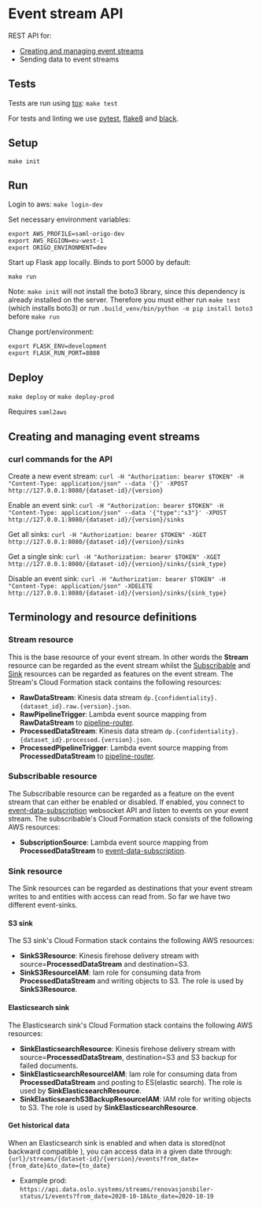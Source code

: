 Event stream API
=========================

REST API for:
* [Creating and managing event streams](#creating-and-managing-event-streams)
* Sending data to event streams

## Tests

Tests are run using [tox](https://pypi.org/project/tox/): `make test`

For tests and linting we use [pytest](https://pypi.org/project/pytest/),
[flake8](https://pypi.org/project/flake8/) and
[black](https://pypi.org/project/black/).

## Setup

`make init`

## Run

Login to aws:
`make login-dev`

Set necessary environment variables:
```
export AWS_PROFILE=saml-origo-dev
export AWS_REGION=eu-west-1
export ORIGO_ENVIRONMENT=dev
```

Start up Flask app locally. Binds to port 5000 by default:
```
make run
```
Note: `make init` will not install the boto3 library, since this dependency is already installed on the server. 
Therefore you must either run `make test` (which installs boto3) or run `.build_venv/bin/python -m pip install boto3` before 
`make run`

Change port/environment:
```
export FLASK_ENV=development
export FLASK_RUN_PORT=8080
```


## Deploy

`make deploy` or `make deploy-prod`

Requires `saml2aws`


## Creating and managing event streams

### curl commands for the API

Create a new event stream: `curl -H "Authorization: bearer $TOKEN" -H "Content-Type: application/json" --data '{}' -XPOST http://127.0.0.1:8080/{dataset-id}/{version}`

Enable an event sink: `curl -H "Authorization: bearer $TOKEN" -H "Content-Type: application/json" --data '{"type":"s3"}' -XPOST http://127.0.0.1:8080/{dataset-id}/{version}/sinks`

Get all sinks: `curl -H "Authorization: bearer $TOKEN" -XGET http://127.0.0.1:8080/{dataset-id}/{version}/sinks`

Get a single sink: `curl -H "Authorization: bearer $TOKEN" -XGET http://127.0.0.1:8080/{dataset-id}/{version}/sinks/{sink_type}`

Disable an event sink: `curl -H "Authorization: bearer $TOKEN" -H "Content-Type: application/json" -XDELETE http://127.0.0.1:8080/{dataset-id}/{version}/sinks/{sink_type}`


## Terminology and resource definitions

### Stream resource

This is the base resource of your event stream. In other words the **Stream** resource can be regarded as the event stream whilst the [Subscribable](#subscribable) and [Sink](#sink) resources can be regarded as
features on the event stream. The Stream's Cloud Formation stack contains the following resources:

* **RawDataStream**: Kinesis data stream `dp.{confidentiality}.{dataset_id}.raw.{version}.json`.
* **RawPipelineTrigger**: Lambda event source mapping from **RawDataStream** to [pipeline-router](https://github.oslo.kommune.no/origo-dataplatform/pipeline-router).
* **ProcessedDataStream**: Kinesis data stream `dp.{confidentiality}.{dataset_id}.processed.{version}.json`.
* **ProcessedPipelineTrigger**: Lambda event source mapping from **ProcessedDataStream** to [pipeline-router](https://github.oslo.kommune.no/origo-dataplatform/pipeline-router).

### Subscribable resource

The Subscribable resource can be regarded as a feature on the event stream that can either be enabled or disabled. If enabled, you connect to [event-data-subscription](https://github.oslo.kommune.no/origo-dataplatform/event-data-subscription) websocket API
and listen to events on your event stream. The subscribable's Cloud Formation stack consists of the following AWS resources:

* **SubscriptionSource**: Lambda event source mapping from **ProcessedDataStream** to [event-data-subscription](https://github.oslo.kommune.no/origo-dataplatform/event-data-subscription).

### Sink resource

The Sink resources can be regarded as destinations that your event stream writes to and entities with access can read from.
So far we have two different event-sinks.

#### S3 sink

The S3 sink's Cloud Formation stack contains the following AWS resources:

* **SinkS3Resource**: Kinesis firehose delivery stream with source=**ProcessedDataStream** and destination=S3.
* **SinkS3ResourceIAM**: Iam role for consuming data from **ProcessedDataStream** and writing objects to S3. The role is used by **SinkS3Resource**.

#### Elasticsearch sink

The Elasticsearch sink's Cloud Formation stack contains the following AWS resources:

* **SinkElasticsearchResource**: Kinesis firehose delivery stream with source=**ProcessedDataStream**, destination=S3 and S3 backup for failed documents.
* **SinkElasticsearchResourceIAM**: Iam role for consuming data from **ProcessedDataStream** and posting to ES(elastic search). The role is used by **SinkElasticsearchResource**.
* **SinkElasticsearchS3BackupResourceIAM**: IAM role for writing objects to S3. The role is used by **SinkElasticsearchResource**.

#### Get historical data

When an Elasticsearch sink is enabled and when data is stored(not backward compatible ), you can access data in a given date through: `{url}/streams/{dataset-id}/{version}/events?from_date={from_date}&to_date={to_date}`
* Example prod: `https://api.data.oslo.systems/streams/renovasjonsbiler-status/1/events?from_date=2020-10-18&to_date=2020-10-19`